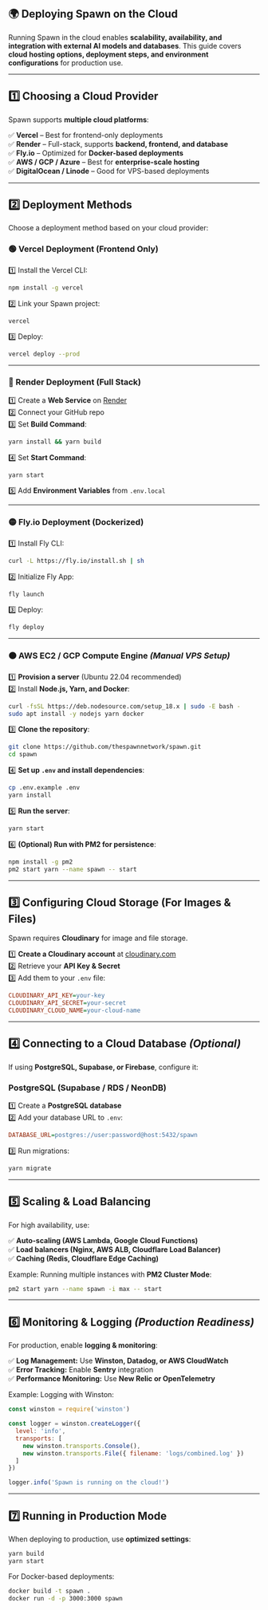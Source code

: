 ## **🌍 Deploying Spawn on the Cloud**

Running Spawn in the cloud enables **scalability, availability, and integration with external AI models and databases**. This guide covers **cloud hosting options, deployment steps, and environment configurations** for production use.

---

## **1️⃣ Choosing a Cloud Provider**

Spawn supports **multiple cloud platforms**:

✅ **Vercel** – Best for frontend-only deployments  
✅ **Render** – Full-stack, supports **backend, frontend, and database**  
✅ **Fly.io** – Optimized for **Docker-based deployments**  
✅ **AWS / GCP / Azure** – Best for **enterprise-scale hosting**  
✅ **DigitalOcean / Linode** – Good for VPS-based deployments

---

## **2️⃣ Deployment Methods**

Choose a deployment method based on your cloud provider:

### **🟢 Vercel Deployment (Frontend Only)**

1️⃣ Install the Vercel CLI:

```sh
npm install -g vercel
```

2️⃣ Link your Spawn project:

```sh
vercel
```

3️⃣ Deploy:

```sh
vercel deploy --prod
```

---

### **🔵 Render Deployment (Full Stack)**

1️⃣ Create a **Web Service** on [Render](https://render.com/)  
2️⃣ Connect your GitHub repo  
3️⃣ Set **Build Command**:

```sh
yarn install && yarn build
```

4️⃣ Set **Start Command**:

```sh
yarn start
```

5️⃣ Add **Environment Variables** from `.env.local`

---

### **🟡 Fly.io Deployment (Dockerized)**

1️⃣ Install Fly CLI:

```sh
curl -L https://fly.io/install.sh | sh
```

2️⃣ Initialize Fly App:

```sh
fly launch
```

3️⃣ Deploy:

```sh
fly deploy
```

---

### **🟠 AWS EC2 / GCP Compute Engine** _(Manual VPS Setup)_

1️⃣ **Provision a server** (Ubuntu 22.04 recommended)  
2️⃣ Install **Node.js, Yarn, and Docker**:

```sh
curl -fsSL https://deb.nodesource.com/setup_18.x | sudo -E bash -
sudo apt install -y nodejs yarn docker
```

3️⃣ **Clone the repository**:

```sh
git clone https://github.com/thespawnnetwork/spawn.git
cd spawn
```

4️⃣ **Set up `.env` and install dependencies**:

```sh
cp .env.example .env
yarn install
```

5️⃣ **Run the server**:

```sh
yarn start
```

6️⃣ **(Optional) Run with PM2 for persistence**:

```sh
npm install -g pm2
pm2 start yarn --name spawn -- start
```

---

## **3️⃣ Configuring Cloud Storage (For Images & Files)**

Spawn requires **Cloudinary** for image and file storage.

1️⃣ **Create a Cloudinary account** at [cloudinary.com](https://cloudinary.com/)  
2️⃣ Retrieve your **API Key & Secret**  
3️⃣ Add them to your `.env` file:

```ini
CLOUDINARY_API_KEY=your-key
CLOUDINARY_API_SECRET=your-secret
CLOUDINARY_CLOUD_NAME=your-cloud-name
```

---

## **4️⃣ Connecting to a Cloud Database** _(Optional)_

If using **PostgreSQL, Supabase, or Firebase**, configure it:

### **PostgreSQL (Supabase / RDS / NeonDB)**

1️⃣ Create a **PostgreSQL database**  
2️⃣ Add your database URL to `.env`:

```ini
DATABASE_URL=postgres://user:password@host:5432/spawn
```

3️⃣ Run migrations:

```sh
yarn migrate
```

---

## **5️⃣ Scaling & Load Balancing**

For high availability, use:

✅ **Auto-scaling (AWS Lambda, Google Cloud Functions)**  
✅ **Load balancers (Nginx, AWS ALB, Cloudflare Load Balancer)**  
✅ **Caching (Redis, Cloudflare Edge Caching)**

Example: Running multiple instances with **PM2 Cluster Mode**:

```sh
pm2 start yarn --name spawn -i max -- start
```

---

## **6️⃣ Monitoring & Logging** _(Production Readiness)_

For production, enable **logging & monitoring**:

✅ **Log Management:** Use **Winston, Datadog, or AWS CloudWatch**  
✅ **Error Tracking:** Enable **Sentry** integration  
✅ **Performance Monitoring:** Use **New Relic or OpenTelemetry**

Example: Logging with Winston:

```js
const winston = require('winston')

const logger = winston.createLogger({
  level: 'info',
  transports: [
    new winston.transports.Console(),
    new winston.transports.File({ filename: 'logs/combined.log' })
  ]
})

logger.info('Spawn is running on the cloud!')
```

---

## **7️⃣ Running in Production Mode**

When deploying to production, use **optimized settings**:

```sh
yarn build
yarn start
```

For Docker-based deployments:

```sh
docker build -t spawn .
docker run -d -p 3000:3000 spawn
```
